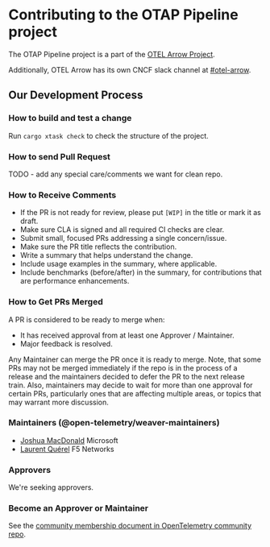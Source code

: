 # Contributing to the OTAP Pipeline project

The OTAP Pipeline project is a part of
the [OTEL Arrow Project](https://github.com/open-telemetry/otel-arrow).

Additionally, OTEL Arrow has its own CNCF slack channel
at [#otel-arrow](https://cloud-native.slack.com/archives/C07S4Q67LTF).

## Our Development Process

### How to build  and test a change

Run `cargo xtask check` to check the structure of the project.

### How to send Pull Request

TODO - add any special care/comments we want for clean repo.

### How to Receive Comments

- If the PR is not ready for review, please put `[WIP]` in the title or mark it
  as draft.
- Make sure CLA is signed and all required CI checks are clear.
- Submit small, focused PRs addressing a single concern/issue.
- Make sure the PR title reflects the contribution.
- Write a summary that helps understand the change.
- Include usage examples in the summary, where applicable.
- Include benchmarks (before/after) in the summary, for contributions that are
  performance enhancements.

### How to Get PRs Merged

A PR is considered to be ready to merge when:

- It has received approval from at least one Approver / Maintainer.
- Major feedback is resolved.

Any Maintainer can merge the PR once it is ready to merge. Note, that some PRs
may not be merged immediately if the repo is in the process of a release and the
maintainers decided to defer the PR to the next release train. Also, maintainers
may decide to wait for more than one approval for certain PRs, particularly ones
that are affecting multiple areas, or topics that may warrant more discussion.

### Maintainers (@open-telemetry/weaver-maintainers)

- [Joshua MacDonald](https://github.com/jmacd) Microsoft
- [Laurent Qu&#xE9;rel](https://github.com/lquerel) F5 Networks

### Approvers

We're seeking approvers.

### Become an Approver or Maintainer

See
the [community membership document in OpenTelemetry community repo](https://github.com/open-telemetry/community/blob/master/community-membership.md).

